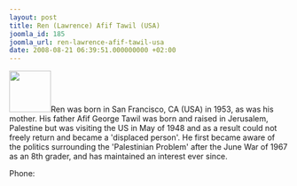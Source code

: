 ```yaml
---
layout: post
title: Ren (Lawrence) Afif Tawil (USA)
joomla_id: 185
joomla_url: ren-lawrence-afif-tawil-usa
date: 2008-08-21 06:39:51.000000000 +02:00
---
```

<img src="http://www.freegaza.org/uploads/passengers/file_d447cddab5_Ren_Tawil.jpg" width="75" />Ren was born in San Francisco, CA (USA) in 1953, as was his mother. His father Afif George Tawil was born and raised in Jerusalem, Palestine but was visiting the US in May of 1948 and as a result could not freely return and became a \'displaced person\'. He first became aware of the politics surrounding the \'Palestinian Problem\' after the June War of 1967 as an 8th grader, and has maintained an interest ever since.<p><a href=""></a></p><p>Phone:</p>

